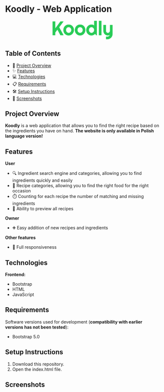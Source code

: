 # Koodly - Web Application

<div align="center">
  <img width="40%" src="./ss/logo.png"/>
</div>

## Table of Contents
- 🚀 [Project Overview](#project-overview)
- ✨ [Features](#features)
- 💻 [Technologies](#technologies)
- 📋 [Requirements](#requirements)
- 🛠️ [Setup Instructions](#setup-instructions)
- 📸 [Screenshots](#screenshots)

## Project Overview

**Koodly** is a web application that allows you to find the right recipe based on the ingredients you have on hand. **The website is only available in Polish language version!**

## Features

**User**

- 🔍 Ingredient search engine and categories, allowing you to find ingredients quickly and easily
- 📂 Recipe categories, allowing you to find the right food for the right occasion
- ⏱️ Counting for each recipe the number of matching and missing ingredients 
- 📖 Ability to preview all recipes

**Owner**
- ➕ Easy addition of new recipes and ingredients

**Other features**

- 📱 Full responsiveness

## Technologies

**Frontend:**
- Bootstrap
- HTML
- JavaScript

## Requirements
Software versions used for development (**compatibility with earlier versions has not been tested**):
- Bootstrap 5.0

## Setup Instructions

1. Download this repository.
2. Open the index.html file.

## Screenshots
